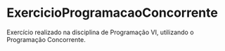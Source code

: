 # ExercicioProgramacaoConcorrente
Exercício realizado na disciplina de Programação VI, utilizando o Programação Concorrente.

